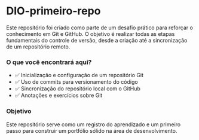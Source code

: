 # DIO-primeiro-repo
Este repositório foi criado como parte de um desafio prático para reforçar o conhecimento em Git e GitHub. O objetivo é realizar todas as etapas fundamentais do controle de versão, desde a criação até a sincronização de um repositório remoto.

### O que você encontrará aqui?

- ✅ Inicialização e configuração de um repositório Git
- ✅ Uso de commits para versionamento do código
- ✅ Sincronização do repositório local com o GitHub
- ✅ Anotações e exercícios sobre Git

### Objetivo

Este repositório serve como um registro do aprendizado e um primeiro passo para construir um portfólio sólido na área de desenvolvimento.
